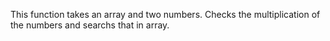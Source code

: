This function takes an array and two numbers. Checks the multiplication
of the numbers and searchs that in array.
